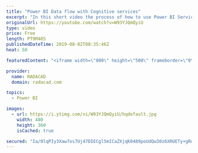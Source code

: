 ```yaml
---
title: "Power BI Data flow with Cognitive services"
excerpt: "In this short video the process of how to use Power BI Services, Data Flow, and Cognitive service to analysis the customer feedbacks text using semantic Analytics and Keyword Extraction has been shown. to learn more you can see the related Blog Posts from here https://radacad.com/ai-in-dataflow-power-bi-webservice-cognitive-service-part1"
originalUrl: https://youtube.com/watch?v=W93YJQmQyiU
type: video
price: Free
length: PT9M48S
publishedDateTime: 2019-08-02T00:35:46Z
heat: 50

featuredContent: "<iframe width=\"800\" height=\"500\" frameborder=\"0\" src=\"https://www.youtube.com/embed/W93YJQmQyiU\" allow=\"accelerometer; autoplay; encrypted-media; gyroscope; picture-in-picture\" allowfullscreen></iframe>"

provider:
  name: RADACAD
  domain: radacad.com

topics:
  - Power BI

images:
  - url: https://i.ytimg.com/vi/W93YJQmQyiU/hqdefault.jpg
    width: 480
    height: 360
    isCached: true

secured: "Ia/0lqPIy3Xaw7os7Uj47DIECgl5mICaZXjqK0489poUdQw30z6XRUETy+gRdXslhS5AWtDAPseZ2gPckWs/MlRshGi4G+YKpyywyl0J44FxgU3KVC0vqYJ8Y3OvW6kw7DZ9t6xcRu+8oI6aSWIgJsm+YhBl0VLDwLJQcu+UwB+5OTKdpIis4tOBs2aEPzQDlYhcPCXhg3v9tPiWx82ZAN91UmEwhk8pSi50tmNQaL57K+nkAPlIhH3GL+4hADvBVK7b0hU3KJQ+Du9NNHLrSs93tdTmM+BPgar60F3n1pSHjSX47lZCLu8tYzEvaNZsE8OF0lE9ZqeEhPJ97iKM0Mjua28+vaTKLnofKYJrDdfN1L6aGzapwGYtfzrCQw0UjxFdJTqh2qiMf+nPs5NeAfj4fj/eEPLoWA4W5Pd2WiU=;+eyvMSc8Xc4sj1pfTnSFvw=="
---
```


